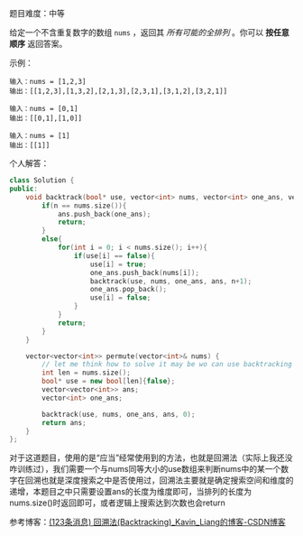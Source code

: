 
题目难度：中等

给定一个不含重复数字的数组 `nums` ，返回其 _所有可能的全排列_ 。你可以 **按任意顺序** 返回答案。

示例：
```
输入：nums = [1,2,3]
输出：[[1,2,3],[1,3,2],[2,1,3],[2,3,1],[3,1,2],[3,2,1]]

输入：nums = [0,1]
输出：[[0,1],[1,0]]

输入：nums = [1]
输出：[[1]]
```

个人解答：
```C++
class Solution {
public:
    void backtrack(bool* use, vector<int> nums, vector<int> one_ans, vector<vector<int>>& ans, int n){
        if(n == nums.size()){
            ans.push_back(one_ans);
            return;
        }
        else{
            for(int i = 0; i < nums.size(); i++){
                if(use[i] == false){
                    use[i] = true;
                    one_ans.push_back(nums[i]);
                    backtrack(use, nums, one_ans, ans, n+1);
                    one_ans.pop_back();
                    use[i] = false;
                }
            }
            return;
        }
    }

    vector<vector<int>> permute(vector<int>& nums) {
        // let me think how to solve it may be wo can use backtracking
        int len = nums.size();
        bool* use = new bool[len]{false};
        vector<vector<int>> ans;
        vector<int> one_ans;

        backtrack(use, nums, one_ans, ans, 0);
        return ans;
    }
};
```

对于这道题目，使用的是“应当”经常使用到的方法，也就是回溯法（实际上我还没咋训练过），我们需要一个与nums同等大小的use数组来判断nums中的某一个数字在回溯也就是深度搜索之中是否使用过，回溯法主要就是确定搜索空间和维度的递增，本题目之中只需要设置ans的长度为维度即可，当排列的长度为nums.size()时返回即可，或者逻辑上搜索达到次数也会return

参考博客：[(123条消息) 回溯法(Backtracking)_Kavin_Liang的博客-CSDN博客](https://blog.csdn.net/shinanhualiu/article/details/52016481)